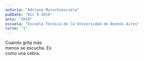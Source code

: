 ```yaml
---
autoria: "Adriana Muruchiescuela"
pubDate: "Dic 9 2019"
anio: "2019"
escuela: "Escuela Técnica de la Universidad de Buenos Aires"
curso: "1"
---
```

Cuando grita más\
menos se escucha. Es\
como una cebra.